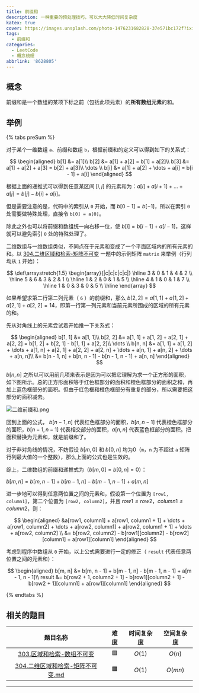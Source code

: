 ```yaml
---
title: 前缀和
description: 一种重要的预处理技巧，可以大大降低时间复杂度
katex: true
cover: https://images.unsplash.com/photo-1476231682828-37e571bc172f?ixid=MXwxMjA3fDB8MHxwaG90by1wYWdlfHx8fGVufDB8fHw%3D&ixlib=rb-1.2.1&auto=format&fit=crop&w=1334&q=80
tags:
  - 前缀和
categories:
  - LeetCode
  - 概念梳理
abbrlink: '8628805'
---
```


## 概念

前缀和是一个数组的某项下标之前（包括此项元素）的**所有数组元素**的和。

## 举例

{% tabs preSum %}
<!-- tab 一维数组 -->

对于某个一维数组 `a`、前缀和数组 `b`，根据前缀和的定义可以得到如下的关系式：

$$
\begin{aligned}
b[1] &= a[1]\\
b[2] &= a[1] + a[2] = b[1] + a[2]\\
b[3] &= a[1] + a[2] + a[3] = b[2] + a[3]\\
\dots \\
b[i] &= a[1] + a[2] + \dots + a[i] = b[i - 1] + a[i]
\end{aligned}
$$

根据上面的递推式可以得到任意某区间 $[i, j]$ 的元素和为：$a[i] + a[i + 1] + \dots + a[j] = b[j] - b[i] + a[i]$。

但是需要注意的是，代码中的索引从 `0` 开始，而 $b[0 - 1] = b[-1]$，所以在索引 `0` 处需要做特殊处理，直接令 `b[0] = a[0]`。

除此之外也可以将前缀和数组统一向右移一位，使 $b[i] = b[i - 1] + a[i - 1]$，这样就可以避免索引 `0` 处的特殊处理了。

<!-- endtab -->

<!-- tab 二维数组 -->

二维数组与一维数组类似，不同点在于元素和变成了一个平面区域内的所有元素的和。以 [304.二维区域和检索-矩阵不可变](/af07095c) 一题中的示例矩阵 `matrix` 来举例（行列均从 `1` 开始）：

$$
\def\arraystretch{1.5}
\begin{array}{|c|c|c|c|c|}
\hline
3 & 0 & 1 & 4 & 2 \\ \hline
5 & 6 & 3 & 2 & 1 \\ \hline
1 & 2 & 0 & 1 & 5 \\ \hline
4 & 1 & 0 & 1 & 7 \\ \hline
1 & 0 & 3 & 0 & 5 \\ \hline
\end{array}
$$

如果希望求第二行第二列元素（ `6` ）的前缀和，那么 $b[2, 2] = a[1, 1] + a[1, 2] + a[2, 1] + a[2, 2] = 14$，即第一行第一列元素和当前元素所围成的区域的所有元素的和。

先从对角线上的元素尝试着开始推一下关系式：

$$
\begin{aligned}
b[1, 1] &= a[1, 1]\\
b[2, 2] &= a[1, 1] + a[1, 2] + a[2, 1] + a[2, 2] = b[1, 2] + b[2, 1] - b[1, 1] + a[2, 2]\\
\dots \\
b[n, n] &= a[1, 1] + a[1, 2] + \dots + a[1, n] + a[2, 1] + a[2, 2] + a[2, n] + \dots + a[n, 1] + a[n, 2] + \dots + a[n, n]\\
&= b[n - 1, n] + b[n, n - 1] - b[n - 1, n - 1] + a[n, n]
\end{aligned}
$$

$b[n, n]$ 之所以可以用前几项来表示是因为可以把它理解为求一个正方形的面积，如下图所示。总的正方形面积等于红色框部分的面积和橙色框部分的面积之和，再加上蓝色框部分的面积。但由于红色框和橙色框部分有重复的部分，所以需要把这部分的面积减去。

![二维前缀和.png](https://i.loli.net/2021/03/20/WA2bJEnmOIqi3Qh.png)

回到上面的公式， $b[n - 1, n]$ 代表红色框部分的面积，$b[n, n - 1]$ 代表橙色框部分的面积，$b[n - 1, n - 1]$ 代表相交部分的面积，$a[n, n]$ 代表蓝色框部分的面积。把面积替换为元素和，就是前缀和了。

对于非对角线的情况，不妨假设 $b[m, 0]$ 和 $b[0, n]$ 均为0（`m`，`n` 为不超过 `a` 矩阵行列最大值的一个整数），那么上面的公式也是生效的。

综上，二维数组的前缀和递推式为（$b[m, 0] = b[0, n] = 0$）：

$b[m, n] = b[m, n - 1] + b[m - 1, n] - b[m - 1, n - 1] + a[m, n]$

进一步地可以得到任意两位置之间的元素和，假设第一个位置为 `[row1, column1]`，第二个位置为 `[row2, column2]`，并且 $row1 \le row2$，$column1 \le column2$，则：

$$
\begin{aligned}
&a[row1, column1] + a[row1, column1 + 1] + \dots + a[row1, column2] + \dots + a[row2, column1] + a[row2, column1 + 1] + \dots + a[row2, column2] \\
&= b[row2, column2] - b[row1][column2] - b[row2][column1] + a[row1][column1]
\end{aligned}
$$

考虑到程序中数组从 `0` 开始，以上公式需要进行一定的修正（ `result` 代表任意两位置之间的元素和）：

$$
\begin{aligned}
b[m, n] &= b[m, n - 1] + b[m - 1, n] - b[m - 1, n - 1] + a[m - 1, n - 1]\\
result &= b[row2 + 1, column2 + 1] - b[row1][column2 + 1] - b[row2 + 1][column1] + a[row1][column1]
\end{aligned}
$$

<!-- endtab -->
{% endtabs %}

## 相关的题目

| 题目名称 | 难度 | 时间复杂度 | 空间复杂度 |
| :-: | :-: | :-: | :-: |
| [303.区域和检索-数组不可变](/cbb5d165) | 🟩 | $O(1)$ | $O(n)$ |
| [304.二维区域和检索-矩阵不可变.md](leetcode/solution/301-400/304.二维区域和检索-矩阵不可变.md) | 🟧 | $O(1)$ | $O(mn)$ |

---
